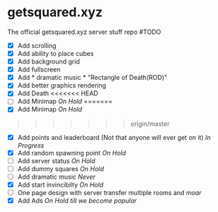 # getsquared.xyz
The official getsquared.xyz server stuff repo
#TODO
- [x] Add scrolling
- [x] Add ability to place cubes
- [x] Add background grid
- [x] Add fullscreen
- [x] Add * dramatic music * "Rectangle of Death(ROD)" 
- [x] Add better graphics rendering
- [x] Add Death
<<<<<<< HEAD
- [ ] Add Minimap *On Hold*
=======
- [x] Add Minimap *On Hold*
>>>>>>> origin/master
- [x] Add points and leaderboard (Not that anyone will ever get on it) *In Progress*
- [x] Add random spawning point *On Hold*
- [ ] Add server status *On Hold*
- [ ] Add dummy squares *On Hold*
- [ ] Add dramatic music *Never*
- [x] Add start invincibilty *On Hold*
- [ ] One page design with server transfer multiple rooms and *moar*
- [x] Add Ads *On Hold till we become popular*
